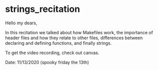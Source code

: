 # strings_recitation

Hello my dears,

In this recitation we talked about how Makefiles work, the importance of header files and how they relate to other files, differences between declaring and defining functions, and finally strings.

To get the video recording, check out canvas.

Date: 11/13/2020 (spooky friday the 13th)
